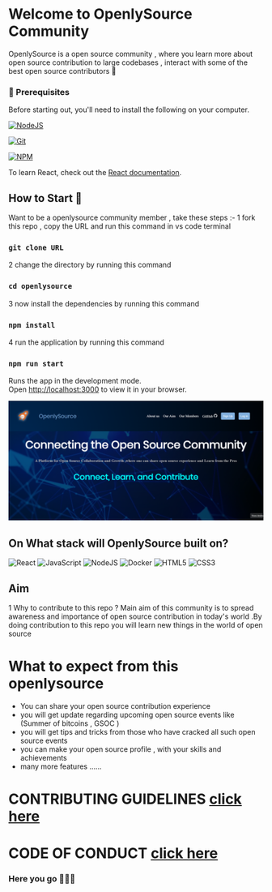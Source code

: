# Welcome to OpenlySource Community

OpenlySource is a open source community , where you learn more about open source contribution to large codebases , interact with some of the best open source contributors 🚀

### 🧾 Prerequisites

Before starting out, you'll need to install the following on your computer.

[![NodeJS](https://img.shields.io/badge/node.js-6DA55F?style=for-the-badge&logo=node.js&logoColor=white)](https://nodejs.org/en/download/)

[![Git](https://img.shields.io/badge/git-%23F05033.svg?style=for-the-badge&logo=git&logoColor=white)](https://git-scm.com/downloads)

[![NPM](https://img.shields.io/badge/NPM-%23000000.svg?style=for-the-badge&logo=npm&logoColor=white)](https://www.npmjs.com/)

To learn React, check out the [React documentation](https://reactjs.org/).

## How to Start 🚀

Want to be a openlysource community member , take these steps :-
1 fork this repo , copy the URL and run this command in vs code terminal

### `git clone URL `

2 change the directory by running this command

### `cd openlysource`

3 now install the dependencies by running this command

### `npm install`

4 run the application by running this command

### `npm run start`

Runs the app in the development mode.\
Open [http://localhost:3000](http://localhost:3000) to view it in your browser.

[![image](src/assets/openlysource_desktop.png)]()

## On What stack will OpenlySource built on?

![React](https://img.shields.io/badge/react-%2320232a.svg?style=for-the-badge&logo=react&logoColor=%2361DAFB)
![JavaScript](https://img.shields.io/badge/javascript-%23323330.svg?style=for-the-badge&logo=javascript&logoColor=%23F7DF1E)
![NodeJS](https://img.shields.io/badge/node.js-6DA55F?style=for-the-badge&logo=node.js&logoColor=white)
![Docker](https://img.shields.io/badge/docker-%230db7ed.svg?style=for-the-badge&logo=docker&logoColor=white)
![HTML5](https://img.shields.io/badge/html5-%23E34F26.svg?style=for-the-badge&logo=html5&logoColor=white)
![CSS3](https://img.shields.io/badge/css3-%231572B6.svg?style=for-the-badge&logo=css3&logoColor=white)

## Aim

1 Why to contribute to this repo ?
Main aim of this community is to spread awareness and importance of open source contribution in today's world .By doing contribution to this repo you will learn new things in the world of open source

# What to expect from this openlysource

- You can share your open source contribution experience
- you will get update regarding upcoming open source events like (Summer of bitcoins , GSOC )
- you will get tips and tricks from those who have cracked all such open source events
- you can make your open source profile , with your skills and achievements
- many more features ......

# CONTRIBUTING GUIDELINES [click here](./CONTRIBUTING.md)

# CODE OF CONDUCT [click here](./CODE_OF_CONDUCT.md)

### Here you go 🚀🚀🚀
